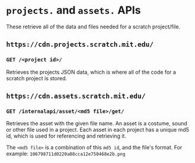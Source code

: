 # `projects.` and `assets.` APIs

These retrieve all of the data and files needed for a scratch project/file.

## `https://cdn.projects.scratch.mit.edu/`

### `GET /<project id>/`

Retrieves the projects JSON data, which is where all of the code for a scratch project is stored.

## `https://cdn.assets.scratch.mit.edu/`

### `GET /internalapi/asset/<md5 file>/get/`

Retrieves the asset with the given file name. An asset is a costume, sound or other file used in a project.  Each asset in each project has a unique md5 id, which is used for referencing and retrieving it. 

The `<md5 file>` is a combination of this `md5 id`, and the file's format. For example: `106798711d0220a08cca12e750468e2b.png`
